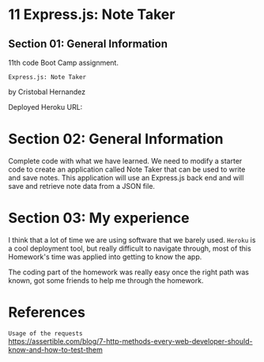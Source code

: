 # 11 Express.js: Note Taker
## Section 01: General Information
11th code Boot Camp assignment.

`Express.js: Note Taker`

by Cristobal Hernandez

Deployed Heroku URL: 


# Section 02: General Information
Complete code with what we have learned. We need to modify a starter code to create an application called Note Taker that can be used to write and save notes. This application will use an Express.js back end and will save and retrieve note data from a JSON file.

# Section 03: My experience
I think that a lot of time we are using software that we barely used. `Heroku` is a cool deployment tool, but really difficult to navigate through, most of this Homework's time was applied into getting to know the app.

The coding part of the homework was really easy once the right path was known, got some friends to help me through the homework.

# References
`Usage of the requests`
</br>
https://assertible.com/blog/7-http-methods-every-web-developer-should-know-and-how-to-test-them

